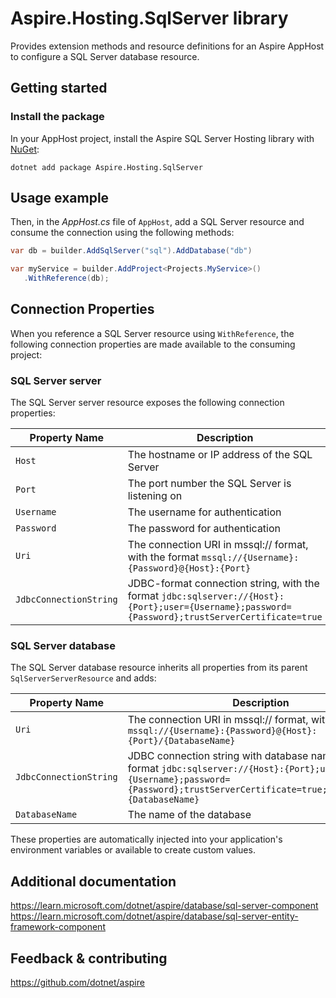 # Aspire.Hosting.SqlServer library

Provides extension methods and resource definitions for an Aspire AppHost to configure a SQL Server database resource.

## Getting started

### Install the package

In your AppHost project, install the Aspire SQL Server Hosting library with [NuGet](https://www.nuget.org):

```dotnetcli
dotnet add package Aspire.Hosting.SqlServer
```

## Usage example

Then, in the _AppHost.cs_ file of `AppHost`, add a SQL Server resource and consume the connection using the following methods:

```csharp
var db = builder.AddSqlServer("sql").AddDatabase("db")

var myService = builder.AddProject<Projects.MyService>()
   .WithReference(db);
```

## Connection Properties

When you reference a SQL Server resource using `WithReference`, the following connection properties are made available to the consuming project:

### SQL Server server

The SQL Server server resource exposes the following connection properties:

| Property Name | Description |
|---------------|-------------|
| `Host` | The hostname or IP address of the SQL Server |
| `Port` | The port number the SQL Server is listening on |
| `Username` | The username for authentication |
| `Password` | The password for authentication |
| `Uri` | The connection URI in mssql:// format, with the format `mssql://{Username}:{Password}@{Host}:{Port}` |
| `JdbcConnectionString` | JDBC-format connection string, with the format `jdbc:sqlserver://{Host}:{Port};user={Username};password={Password};trustServerCertificate=true` |

### SQL Server database

The SQL Server database resource inherits all properties from its parent `SqlServerServerResource` and adds:

| Property Name | Description |
|---------------|-------------|
| `Uri` | The connection URI in mssql:// format, with the format `mssql://{Username}:{Password}@{Host}:{Port}/{DatabaseName}` |
| `JdbcConnectionString` | JDBC connection string with database name, with the format `jdbc:sqlserver://{Host}:{Port};user={Username};password={Password};trustServerCertificate=true;databaseName={DatabaseName}` |
| `DatabaseName` | The name of the database |

These properties are automatically injected into your application's environment variables or available to create custom values.

## Additional documentation
https://learn.microsoft.com/dotnet/aspire/database/sql-server-component
https://learn.microsoft.com/dotnet/aspire/database/sql-server-entity-framework-component

## Feedback & contributing

https://github.com/dotnet/aspire

